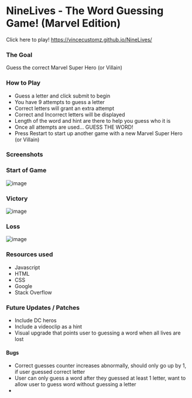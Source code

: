 # NineLives - The Word Guessing Game! (Marvel Edition)

Click here to play! https://vincecustomz.github.io/NineLives/

### The Goal
Guess the correct Marvel Super Hero (or Villain)

### How to Play
* Guess a letter and click submit to begin
* You have 9 attempts to guess a letter
* Correct letters will grant an extra attempt
* Correct and Incorrect letters will be displayed
* Length of the word and hint are there to help you guess who it is
* Once all attempts are used... GUESS THE WORD!
* Press Restart to start up another game with a new Marvel Super Hero (or Villain)

### Screenshots

### Start of Game
![image](https://user-images.githubusercontent.com/102340067/163901873-64c4943c-e310-4bc4-8dc9-1312fe8ee42c.png)

### Victory
![image](https://user-images.githubusercontent.com/102340067/163902346-51534e9e-a650-4c1e-9337-960e86f4ef0b.png)

### Loss
![image](https://user-images.githubusercontent.com/102340067/163902411-cf244728-3966-4a1e-8115-e85502442083.png)

### Resources used
* Javascript
* HTML
* CSS
* Google
* Stack Overflow

### Future Updates / Patches
* Include DC heros
* Include a videoclip as a hint
* Visual upgrade that points user to guessing a word when all lives are lost

#### Bugs
* Correct guesses counter increases abnormally, should only go up by 1, if user guessed correct letter
* User can only guess a word after they guessed at least 1 letter, want to allow user to guess word without guessing a letter
* 
